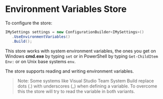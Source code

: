 # Environment Variables Store

To configure the store:

```csharp
IMySettings settings = new ConfigurationBuilder<IMySettings>()
   .UseEnvironmentVariables()
   .Build();
```

 This store works with system environment variables, the ones you get on Windows **cmd.exe** by typing `set` or in PowerShell by typing `Get-ChildItem Env:` or on Unix base systems `env`.

The store supports reading and writing environment variables.

> Note: Some systems like Visual Studio Team System Build replace dots (.) with underscores (_) when defining a variable. To overcome this the store will try to read the variable in both variants.